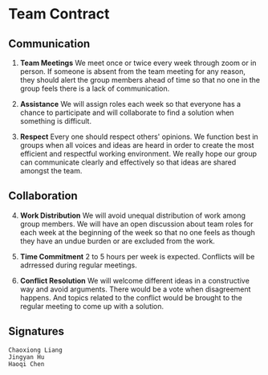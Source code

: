 # Team Contract

## Communication
1. **Team Meetings** 
We meet once or twice every week through zoom or in person. If someone is absent from the team meeting for any reason, they should alert the group members ahead of time so that no one in the group feels there is a lack of communication.

2. **Assistance** 
    We will assign roles each week so that everyone has a chance to participate and will collaborate to find a solution when something is difficult.


3. **Respect** 
    Every one should respect others' opinions. We function best in groups when all voices and ideas are heard in order to create the most efficient and respectful working environment. We really hope our group can communicate clearly and effectively so that ideas are shared amongst the team.

## Collaboration

4. **Work Distribution** 
    We will avoid unequal distribution of work among group members. We will have an open discussion about team roles for each week at the beginning of the week so that no one feels as though they have an undue burden or are excluded from the work.

5. **Time Commitment** 
    2 to 5 hours per week is expected. Conflicts will be adrressed during regular meetings.

6. **Conflict Resolution** 
    We will welcome different ideas in a constructive way and avoid arguments.  There would be a vote when disagreement happens. And topics related to the conflict would be brought to the regular meeting to come up with a solution.

## Signatures
    Chaoxiong Liang
    Jingyan Hu
    Haoqi Chen
